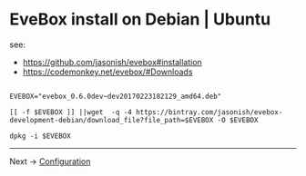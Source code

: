 # EveBox install on Debian | Ubuntu

see:
* https://github.com/jasonish/evebox#installation
* https://codemonkey.net/evebox/#Downloads

```

EVEBOX="evebox_0.6.0dev~dev20170223182129_amd64.deb"

[[ -f $EVEBOX ]] ||wget  -q -4 https://bintray.com/jasonish/evebox-development-debian/download_file?file_path=$EVEBOX -O $EVEBOX

dpkg -i $EVEBOX

```

----

Next -> [Configuration](config.md)
